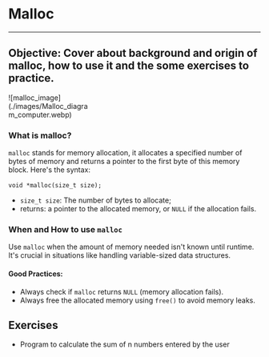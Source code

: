 # Malloc

---

## Objective: Cover about background and origin of malloc, how to use it and the some exercises to practice.

<div style="width:10rem;">
![malloc_image](./images/Malloc_diagram_computer.webp)
</div>

### What is malloc?

`malloc` stands for memory allocation, it allocates a specified number of bytes of memory and returns a pointer to the first byte of this memory block. Here's the syntax:

```
void *malloc(size_t size);
```

- `size_t size`: The number of bytes to allocate;
- returns: a pointer to the allocated memory, or `NULL` if the allocation fails.

### When and How to use `malloc`

Use `malloc` when the amount of memory needed isn't known until runtime. It's crucial in situations like handling variable-sized data structures.

#### Good Practices:

- Always check if `malloc` returns `NULL` (memory allocation fails).
- Always free the allocated memory using `free()` to avoid memory leaks.

## Exercises

- Program to calculate the sum of n numbers entered by the user
